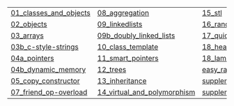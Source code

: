 |   |   |   |
|---|---|---|
| [01_classes_and_objects](https://gitpitch.com/jcausey-astate/CS2124_lecture_notes?p=01_classes_and_objects) | [08_aggregation](https://gitpitch.com/jcausey-astate/CS2124_lecture_notes?p=08_aggregation) | [15_stl](https://gitpitch.com/jcausey-astate/CS2124_lecture_notes?p=15_stl) |
| [02_objects](https://gitpitch.com/jcausey-astate/CS2124_lecture_notes?p=02_objects) | [09_linkedlists](https://gitpitch.com/jcausey-astate/CS2124_lecture_notes?p=09_linkedlists) | [16_random_access](https://gitpitch.com/jcausey-astate/CS2124_lecture_notes?p=16_random_access) |
| [03_arrays](https://gitpitch.com/jcausey-astate/CS2124_lecture_notes?p=03_arrays) | [09b_doubly_linked_lists](https://gitpitch.com/jcausey-astate/CS2124_lecture_notes?p=09b_doubly_linked_lists) | [17_quicksort](https://gitpitch.com/jcausey-astate/CS2124_lecture_notes?p=17_quicksort) |
| [03b_c-style-strings](https://gitpitch.com/jcausey-astate/CS2124_lecture_notes?p=03b_c-style-strings) | [10_class_template](https://gitpitch.com/jcausey-astate/CS2124_lecture_notes?p=10_class_template) | [18_heapsort](https://gitpitch.com/jcausey-astate/CS2124_lecture_notes?p=18_heapsort) |
| [04a_pointers](https://gitpitch.com/jcausey-astate/CS2124_lecture_notes?p=04a_pointers) | [11_smart_pointers](https://gitpitch.com/jcausey-astate/CS2124_lecture_notes?p=11_smart_pointers) | [18_lambda](https://gitpitch.com/jcausey-astate/CS2124_lecture_notes?p=18_lambda) |
| [04b_dynamic_memory](https://gitpitch.com/jcausey-astate/CS2124_lecture_notes?p=04b_dynamic_memory) | [12_trees](https://gitpitch.com/jcausey-astate/CS2124_lecture_notes?p=12_trees) | [easy_rand](https://gitpitch.com/jcausey-astate/CS2124_lecture_notes?p=easy_rand) |
| [05_copy_constructor](https://gitpitch.com/jcausey-astate/CS2124_lecture_notes?p=05_copy_constructor) | [13_inheritance](https://gitpitch.com/jcausey-astate/CS2124_lecture_notes?p=13_inheritance) | [supplement_exceptions](https://gitpitch.com/jcausey-astate/CS2124_lecture_notes?p=supplement_exceptions) |
| [07_friend_op-overload](https://gitpitch.com/jcausey-astate/CS2124_lecture_notes?p=07_friend_op-overload) | [14_virtual_and_polymorphism](https://gitpitch.com/jcausey-astate/CS2124_lecture_notes?p=14_virtual_and_polymorphism) | [supplement_static_function_pointers](https://gitpitch.com/jcausey-astate/CS2124_lecture_notes?p=supplement_static_function_pointers) |

